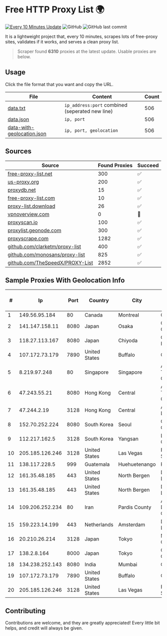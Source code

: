 
# Free HTTP Proxy List 🌍

[![Every 10 Minutes Update](https://github.com/mertguvencli/http-proxy-list/actions/workflows/main.yml/badge.svg?branch=main)](https://github.com/mertguvencli/http-proxy-list/actions/workflows/main.yml)
![GitHub](https://img.shields.io/github/license/mertguvencli/http-proxy-list)
![GitHub last commit](https://img.shields.io/github/last-commit/mertguvencli/http-proxy-list)

It is a lightweight project that, every 10 minutes, scrapes lots of free-proxy sites, validates if it works, and serves a clean proxy list.


> Scraper found **6310** proxies at the latest update. Usable proxies are below.

## Usage

Click the file format that you want and copy the URL.


|File|Content|Count|
|----|-------|-----|
|[data.txt](https://raw.githubusercontent.com/mertguvencli/http-proxy-list/main/proxy-list/data.txt)|`ip_address:port` combined (seperated new line)|506|
|[data.json](https://raw.githubusercontent.com/mertguvencli/http-proxy-list/main/proxy-list/data.json)|`ip, port`|506|
|[data-with-geolocation.json](https://raw.githubusercontent.com/mertguvencli/http-proxy-list/main/proxy-list/data-with-geolocation.json)|`ip, port, geolocation`|506|

## Sources

|Source|Found Proxies|Succeed|
|------|-------------|-------|
|[free-proxy-list.net](https://free-proxy-list.net)|300|✅|
|[us-proxy.org](https://www.us-proxy.org)|200|✅|
|[proxydb.net](http://proxydb.net)|15|✅|
|[free-proxy-list.com](https://free-proxy-list.com/?page=&port=&type%5B%5D=http&type%5B%5D=https&up_time=0&search=Search)|10|✅|
|[proxy-list.download](https://www.proxy-list.download/HTTP)|26|✅|
|[vpnoverview.com](https://vpnoverview.com/privacy/anonymous-browsing/free-proxy-servers)|0|🚫|
|[proxyscan.io](https://www.proxyscan.io)|100|✅|
|[proxylist.geonode.com](https://proxylist.geonode.com/api/proxy-list?limit=300&page=1&sort_by=lastChecked&sort_type=desc&protocols=http,https)|300|✅|
|[proxyscrape.com](https://api.proxyscrape.com/v2/?request=displayproxies&protocol=http&timeout=10000&country=all&ssl=all&anonymity=all)|1282|✅|
|[github.com/clarketm/proxy-list](https://raw.githubusercontent.com/clarketm/proxy-list/master/proxy-list-raw.txt)|400|✅|
|[github.com/monosans/proxy-list](https://raw.githubusercontent.com/monosans/proxy-list/main/proxies/http.txt)|825|✅|
|[github.com/TheSpeedX/PROXY-List](https://raw.githubusercontent.com/TheSpeedX/PROXY-List/master/http.txt)|2852|✅|


## Sample Proxies With Geolocation Info

|#|Ip|Port|Country|City|Internet Service Provider|
|-|--|----|-------|----|-------------------------|
|1|149.56.95.184|80|Canada|Montreal|OVH Hosting|
|2|141.147.158.11|8080|Japan|Osaka|Oracle Corporation|
|3|118.27.113.167|8080|Japan|Chiyoda|GMO Internet, Inc.|
|4|107.172.73.179|7890|United States|Buffalo|ColoCrossing|
|5|8.219.97.248|80|Singapore|Singapore|Alibaba (US) Technology Co., Ltd.|
|6|47.243.55.21|8080|Hong Kong|Central|Alibaba (US) Technology Co., Ltd.|
|7|47.244.2.19|3128|Hong Kong|Central|Alibaba.com LLC|
|8|152.70.252.224|8080|South Korea|Seoul|Oracle Corporation|
|9|112.217.162.5|3128|South Korea|Yangsan|LG DACOM Corporation|
|10|205.185.126.246|3128|United States|Las Vegas|FranTech Solutions|
|11|138.117.228.5|999|Guatemala|Huehuetenango|Fibernet S.A|
|12|161.35.48.185|443|United States|North Bergen|DigitalOcean, LLC|
|13|161.35.48.185|443|United States|North Bergen|DigitalOcean, LLC|
|14|109.206.252.234|80|Iran|Pardis County|Afagh Andish Dadeh Pardis Co. Ltd|
|15|159.223.14.199|443|Netherlands|Amsterdam|DigitalOcean, LLC|
|16|20.210.26.214|3128|Japan|Tokyo|Microsoft Corporation|
|17|138.2.8.164|8000|Japan|Tokyo|Oracle Corporation|
|18|134.238.252.143|8080|India|Mumbai|Google LLC|
|19|107.172.73.179|7890|United States|Buffalo|ColoCrossing|
|20|205.185.126.246|3128|United States|Las Vegas|FranTech Solutions|



## Contributing

Contributions are welcome, and they are greatly appreciated! Every
little bit helps, and credit will always be given.

